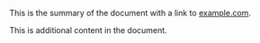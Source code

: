 ﻿---
layout: ifdefined
foo: bar
---

This is the summary of the document with a link to [example.com](http://example.com).

This is additional content in the document.
